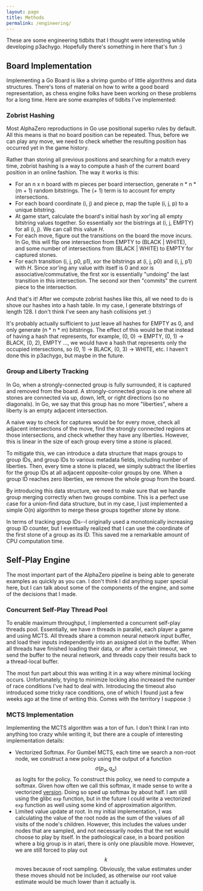 ```yaml
---
layout: page
title: Methods
permalink: /engineering/
---
```


These are some engineering tidbits that I thought were interesting while developing p3achygo. Hopefully there's something in here that's fun :)

## Board Implementation

Implementing a Go Board is like a shrimp gumbo of little algorithms and data structures. There's tons of material on how to write a good board representation, as chess engine folks have been working on these problems for a long time. Here are some examples of tidbits I've implemented:

### Zobrist Hashing

Most AlphaZero reproductions in Go use positional superko rules by default. All this means is that no board position can be repeated. Thus, before we can play any move, we need to check whether the resulting position has occurred yet in the game history.

Rather than storing all previous positions and searching for a match every time, zobrist hashing is a way to compute a hash of the current board position in an online fashion. The way it works is this:

- For an n x n board with m pieces per board intersection, generate n * n * (m + 1) random bitstrings. The (+ 1) term is to account for empty intersections.
- For each board coordinate (i, j) and piece p, map the tuple (i, j, p) to a unique bitstring.
- At game start, calculate the board's initial hash by xor'ing all empty bitstring values together. So essentially xor the bistrings at (i, j, EMPTY) for all (i, j). We can call this value _H_.
- For each move, figure out the transitions on the board the move incurs. In Go, this will flip one intersection from EMPTY to (BLACK | WHITE), and some number of intersections from (BLACK | WHITE) to EMPTY for captured stones.
- For each transition (i, j, p0, p1), xor the bitstrings at (i, j, p0) and (i, j, p1) with _H_. Since xor'ing any value with itself is 0 and xor is associative/commutative, the first xor is essentially "undoing" the last transition in this intersection. The second xor then "commits" the current piece to the intersection.

And that's it! After we compute zobrist hashes like this, all we need to do is shove our hashes into a hash table. In my case, I generate bitstrings of length 128. I don't think I've seen any hash collisions yet :)

It's probably actually sufficient to just leave all hashes for EMPTY as 0, and only generate (n * n * m) bitstrings. The effect of this would be that instead of having a hash that represents, for example, (0, 0) -> EMPTY, (0, 1) -> BLACK, (0, 2), EMPTY ..., we would have a hash that represents only the occupied intersections, so (0, 1) -> BLACK, (0, 3) -> WHITE, etc. I haven't done this in p3achygo, but maybe in the future.

### Group and Liberty Tracking

In Go, when a strongly-connected group is fully surrounded, it is captured and removed from the board. A strongly-connected group is one where all stones are connected via up, down, left, or right directions (so no diagonals). In Go, we say that this group has no more "liberties", where a liberty is an empty adjacent intersection.

A naive way to check for captures would be for every move, check all adjacent intersections of the move, find the strongly connected regions at those intersections, and check whether they have any liberties. However, this is linear in the size of each group every time a stone is placed.

To mitigate this, we can introduce a data structure that maps groups to group IDs, and group IDs to various metadata fields, including number of liberties. Then, every time a stone is placed, we simply subtract the liberties for the group IDs at all adjacent opposite-color groups by one. When a group ID reaches zero liberties, we remove the whole group from the board.

By introducing this data structure, we need to make sure that we handle group merging correctly when two groups combine. This is a perfect use case for a union-find data structure, but in my case, I just implemented a simple O(n) algorithm to merge these groups together stone by stone.

In terms of tracking group IDs--I originally used a monotonically increasing group ID counter, but I eventually realized that I can use the coordinate of the first stone of a group as its ID. This saved me a remarkable amount of CPU computation time.

## Self-Play Engine

The most important part of the AlphaZero pipeline is being able to generate examples as quickly as you can. I don't think I did anything super special here, but I can talk about some of the components of the engine, and some of the decisions that I made.

### Concurrent Self-Play Thread Pool

To enable maximum throughput, I implemented a concurrent self-play threads pool. Essentially, we have _n_ threads in parallel, each player a game and using MCTS. All threads share a common neural network input buffer, and load their inputs independently into an assigned slot in the buffer. When all threads have finished loading their data, or after a certain timeout, we send the buffer to the neural network, and threads copy their results back to a thread-local buffer.

The most fun part about this was writing it in a way where minimal locking occurs. Unfortunately, trying to minimize locking also increased the number of race conditions I've had to deal with. Introducing the timeout also introduced some tricky race conditions, one of which I found just a few weeks ago at the time of writing this. Comes with the territory I suppose :)

### MCTS Implementation

Implementing the MCTS algorithm was a ton of fun. I don't think I ran into anything too crazy while writing it, but there are a couple of interesting implementation details:

- Vectorized Softmax. For Gumbel MCTS, each time we search a non-root node, we construct a new policy using the output of a function $$\sigma(p_a, q_a)$$ as logits for the policy. To construct this policy, we need to compute a softmax. Given how often we call this softmax, it made sense to write a vectorized [version](https://github.com/p3achyjr/p3achygo/blob/34fc362a8955aceba6466971b5efba65b54e0bfd/cc/core/vmath.h#L102-L151). Doing so sped up softmax by about half. I am still using the glibc `exp` function, but in the future I could write a vectorized `exp` function as well using some kind of approximation algorithm.
- Limited value update at root. In my initial implementation, I was calculating the value of the root node as the sum of the values of all visits of the node's children. However, this includes the values under nodes that are sampled, and not necessarily nodes that the net would choose to play by itself. In the pathological case, in a board position where a big group is in atari, there is only one plausible move. However, we are still forced to play out $$k$$ moves because of root sampling. Obviously, the value estimates under these moves should not be included, as otherwise our root value estimate would be much lower than it actually is.
